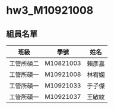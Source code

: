 # hw3_M10921008
## 組員名單

|  班級 | 學號  |  姓名 |
|---|---|---|
| 工管所碩二  | M10821003  | 賴彥嘉  |
|  工管所碩一 |  M10921008 | 林宥嫻  |
|  工管所碩一 | M10921033  | 于子傑  |
|  工管所碩一 | M10921037  | 王敏紋  |
